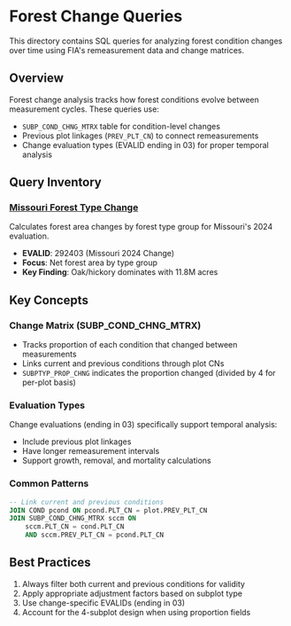# Forest Change Queries

This directory contains SQL queries for analyzing forest condition changes over time using FIA's remeasurement data and change matrices.

## Overview

Forest change analysis tracks how forest conditions evolve between measurement cycles. These queries use:
- `SUBP_COND_CHNG_MTRX` table for condition-level changes
- Previous plot linkages (`PREV_PLT_CN`) to connect remeasurements
- Change evaluation types (EVALID ending in 03) for proper temporal analysis

## Query Inventory

### [Missouri Forest Type Change](./missouri_forest_type_change.md)
Calculates forest area changes by forest type group for Missouri's 2024 evaluation.
- **EVALID**: 292403 (Missouri 2024 Change)
- **Focus**: Net forest area by type group
- **Key Finding**: Oak/hickory dominates with 11.8M acres

## Key Concepts

### Change Matrix (SUBP_COND_CHNG_MTRX)
- Tracks proportion of each condition that changed between measurements
- Links current and previous conditions through plot CNs
- `SUBPTYP_PROP_CHNG` indicates the proportion changed (divided by 4 for per-plot basis)

### Evaluation Types
Change evaluations (ending in 03) specifically support temporal analysis:
- Include previous plot linkages
- Have longer remeasurement intervals
- Support growth, removal, and mortality calculations

### Common Patterns
```sql
-- Link current and previous conditions
JOIN COND pcond ON pcond.PLT_CN = plot.PREV_PLT_CN
JOIN SUBP_COND_CHNG_MTRX sccm ON 
    sccm.PLT_CN = cond.PLT_CN 
    AND sccm.PREV_PLT_CN = pcond.PLT_CN
```

## Best Practices
1. Always filter both current and previous conditions for validity
2. Apply appropriate adjustment factors based on subplot type
3. Use change-specific EVALIDs (ending in 03)
4. Account for the 4-subplot design when using proportion fields